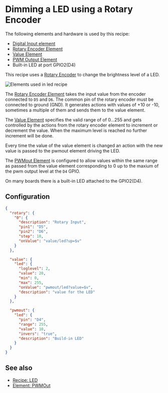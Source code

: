 # Dimming a LED using a Rotary Encoder

The following elements and hardware is used by this recipe:

* [Digital Input element](/elements/digitalin.md)
* [Rotary Encoder Element](/elements/rotary)
* [Value Element](/elements/value)
* [PWM Output Element](/elements/pwmout) 
* Built-in LED at port GPIO2(D4)

This recipe uses a [Rotary Encoder](/elements/rotary) to change the brightness level of a LED.

![Elements used in led recipe](/ledrotaryflow.png)

The [Rotary Encoder Element](/elements/rotary) takes the input value from the encoder connected to `D5` and `D6`. The common pin of the rotary encoder must be connected to ground (GND).
It generates actions with values of +10 or -10, sometimes a multiple of them and sends them to the value element.

The [Value Element](/elements/value) specifies the valid range of of 0...255 and gets controlled by the actions from the rotary encoder element to increment or decrement the value. When the maximum level is reached no further increment will be done.

Every time the value of the value element is changed an action with the new value is passed to the pwmout element driving the LED.

The [PWMout Element](/elements/pwmout) is configured to allow values within the same range as passed from the value element corresponding to 0 up to the maxium of the pwm output level at the `D4` GPIO.

On many boards there is a built-in LED attached to the GPIO2(D4).

## Configuration

```JSON
{
  "rotary": {
    "0": {
      "description": "Rotary Input",
      "pin1": "D5",
      "pin2": "D6",
      "step": 10,
      "onValue": "value/led?up=$v"
    }
  },

  "value": {
    "led": {
      "loglevel": 2,
      "value": 20,
      "min": 0,
      "max": 255,
      "onValue": "pwmout/led?value=$v",
      "description": "value for the LED"
    }
  },

  "pwmout": {
    "led": {
      "pin": "D4",
      "range": 255,
      "value": 10,
      "invers": "true",
      "description": "Build-in LED"
    }
  }
}
```

## See also

* [Recipe: LED](/recipes/led)
* [Element: PWMOut](/element/pwmout)

